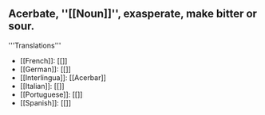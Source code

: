Acerbate, ''[[Noun]]'', exasperate, make bitter or sour. 
---- 
'''Translations''' 
* [[French]]: [[]] 
* [[German]]: [[]] 
* [[Interlingua]]: [[Acerbar]] 
* [[Italian]]: [[]] 
* [[Portuguese]]: [[]] 
* [[Spanish]]: [[]]